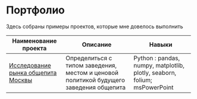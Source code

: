# Портфолио

Здесь собраны примеры проектов, которые мне довелось выполнить

| Наименование проекта                | Описание                                                     | Навыки                                                         |
| ------------------------------------------------------------ | ------------------------------------------------------------ | ------------------------------------------------------------ |
| [Исследование рынка общепита Москвы](https://github.com/Radikdpm55/Projects/tree/main/%D0%98%D1%81%D1%81%D0%BB%D0%B5%D0%B4%D0%BE%D0%B2%D0%B0%D0%BD%D0%B8%D0%B5%20%D1%80%D1%8B%D0%BD%D0%BA%D0%B0%20%D0%BE%D0%B1%D1%89%D0%B5%D0%BF%D0%B8%D1%82%D0%B0%20%D0%9C%D0%BE%D1%81%D0%BA%D0%B2%D1%8B) | Определиться с типом заведения, местом и ценовой политикой будущего заведения общепита | Python : pandas, numpy, matplotlib, plotly, seaborn, folium; msPowerPoint       |

